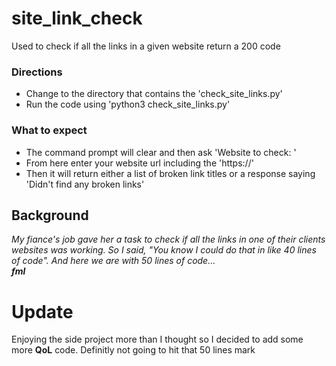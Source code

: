 # site_link_check
Used to check if all the links in a given website return a 200 code
### Directions
* Change to the directory that contains the 'check_site_links.py'
* Run the code using 'python3 check_site_links.py'
### What to expect
* The command prompt will clear and then ask 'Website to check: '
* From here enter your website url including the 'https://'
* Then it will return either a list of broken link titles or a response saying 'Didn't find any broken links'
## Background
*My fiance's job gave her a task to check if all the links in one of their clients websites was working. So I said, "You know I could do that in like 40 lines of code". And here we are with 50 lines of code...
<br/>
__fml__*
# Update
Enjoying the side project more than I thought so I decided to add some more __QoL__ code. Definitly not going to hit that 50 lines mark
